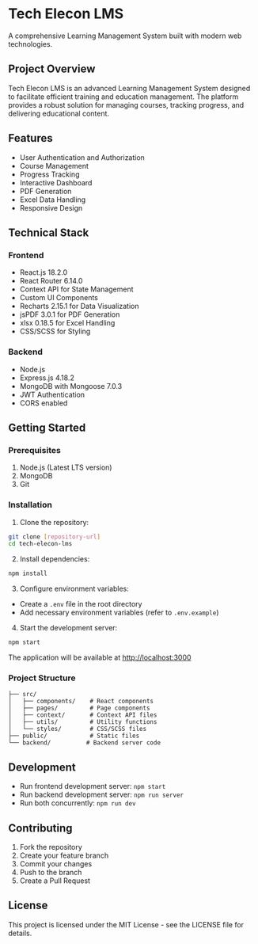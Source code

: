 # Tech Elecon LMS

A comprehensive Learning Management System built with modern web technologies.

## Project Overview

Tech Elecon LMS is an advanced Learning Management System designed to facilitate efficient training and education management. The platform provides a robust solution for managing courses, tracking progress, and delivering educational content.

## Features

- User Authentication and Authorization
- Course Management
- Progress Tracking
- Interactive Dashboard
- PDF Generation
- Excel Data Handling
- Responsive Design

## Technical Stack

### Frontend
- React.js 18.2.0
- React Router 6.14.0
- Context API for State Management
- Custom UI Components
- Recharts 2.15.1 for Data Visualization
- jsPDF 3.0.1 for PDF Generation
- xlsx 0.18.5 for Excel Handling
- CSS/SCSS for Styling

### Backend
- Node.js
- Express.js 4.18.2
- MongoDB with Mongoose 7.0.3
- JWT Authentication
- CORS enabled

## Getting Started

### Prerequisites

1. Node.js (Latest LTS version)
2. MongoDB
3. Git

### Installation

1. Clone the repository:
```bash
git clone [repository-url]
cd tech-elecon-lms
```

2. Install dependencies:
```bash
npm install
```

3. Configure environment variables:
- Create a `.env` file in the root directory
- Add necessary environment variables (refer to `.env.example`)

4. Start the development server:
```bash
npm start
```

The application will be available at [http://localhost:3000](http://localhost:3000)

### Project Structure

```
├── src/
│   ├── components/    # React components
│   ├── pages/         # Page components
│   ├── context/       # Context API files
│   ├── utils/         # Utility functions
│   └── styles/        # CSS/SCSS files
├── public/            # Static files
└── backend/          # Backend server code
```

## Development

- Run frontend development server: `npm start`
- Run backend development server: `npm run server`
- Run both concurrently: `npm run dev`

## Contributing

1. Fork the repository
2. Create your feature branch
3. Commit your changes
4. Push to the branch
5. Create a Pull Request

## License

This project is licensed under the MIT License - see the LICENSE file for details.